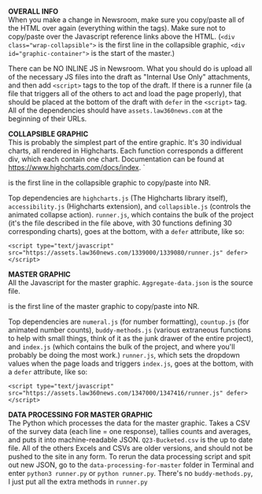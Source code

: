 **OVERALL INFO**<br/>
When you make a change in Newsroom, make sure you copy/paste all of the HTML over again (everything within the <body> tags). Make sure not to copy/paste over the Javascript reference links above the HTML. (`<div class="wrap-collapsible">` is the first line in the collapsible graphic, `<div id="graphic-container">` is the start of the master.)

There can be NO INLINE JS in Newsroom. What you should do is upload all of the necessary JS files into the draft as "Internal Use Only" attachments, and then add `<script>` tags to the top of the draft. If there is a runner file (a file that triggers all of the others to act and load the page properly), that should be placed at the bottom of the draft with `defer` in the `<script>` tag. All of the dependencies should have `assets.law360news.com` at the beginning of their URLs.

**COLLAPSIBLE GRAPHIC**<br/>
This is probably the simplest part of the entire graphic. It's 30 individual charts, all rendered in Highcharts. Each function corresponds a different div, which each contain one chart. Documentation can be found at https://www.highcharts.com/docs/index. `<div class="wrap-collapsible"> is the first line in the collapsible graphic to copy/paste into NR.

Top dependencies are `highcharts.js` (The Highcharts library itself), `accessibility.js` (Highcharts extension), and `collapsible.js` (controls the animated collapse action). `runner.js`, which contains the bulk of the project (it's the file described in the file above, with 30 functions defining 30 corresponding charts), goes at the bottom, with a `defer` attribute, like so:

`<script type="text/javascript" src="https://assets.law360news.com/1339000/1339080/runner.js" defer></script>`

**MASTER GRAPHIC**<br/>
All the Javascript for the master graphic. `Aggregate-data.json` is the source file. <div id="graphic-container"> is the first line of the master graphic to copy/paste into NR.

Top dependencies are `numeral.js` (for number formatting), `countup.js` (for animated number counts), `buddy-methods.js` (various extraneous functions to help with small things, think of it as the junk drawer of the entire project), and `index.js` (which contains the bulk of the project, and where you'll probably be doing the most work.) `runner.js`, which sets the dropdown values when the page loads and triggers `index.js`, goes at the bottom, with a `defer` attribute, like so:

`<script type="text/javascript" src="https://assets.law360news.com/1347000/1347416/runner.js" defer></script>`

**DATA PROCESSING FOR MASTER GRAPHIC**<br/>
The Python which processes the data for the master graphic. Takes a CSV of the survey data (each line = one response), tallies counts and averages, and puts it into machine-readable JSON. `Q23-Bucketed.csv` is the up to date file. All of the others Excels and CSVs are older versions, and should not be pushed to the site in any form. To rerun the data processing script and spit out new JSON, go to the `data-processing-for-master` folder in Terminal and enter `python3 runner.py` or `python runner.py`. There's no `buddy-methods.py`, I just put all the extra methods in `runner.py`
